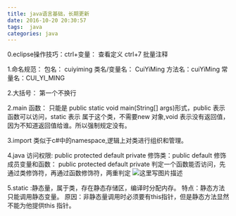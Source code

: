 ```yaml
---
title: java语言基础，长期更新
date: 2016-10-20 20:30:57
tags:  java
categories: java
---
```



0.eclipse操作技巧：ctrl+变量： 查看定义 
ctrl+7 批量注释

1.命名规范： 
包名：  cuiyiming
类名/变量名：  CuiYiMing
方法名：cuiYiMing
常量名：CUI_YI_MING

2.大括号： 第一个不换行

2.main 函数： 
只能是 public static void main(String[] args)形式，public 表示函数可以访问，static 表示 属于这个类，不需要new 对象,void 表示没有返回值，因为不知道返回值给谁。所以强制规定没有。

3.import 类似于c#中的namespace,逻辑上对类进行组织和管理。

4.java 访问权限: 
public protected default private 
修饰类：public default 
修饰成员变量和函数： public protected default private 
判定一个函数能否访问，先通过类修饰符，再通过函数修饰符，两重判定 
![这里写图片描述](http://img.blog.csdn.net/20151104220756295)

5.static :静态量，属于类，存在静态存储区，编译时分配内存。 
特点：静态方法只能调用静态变量。
原因：非静态量调用时必须要有this指针，但是静态方法显然不能为他提供this 指针。
